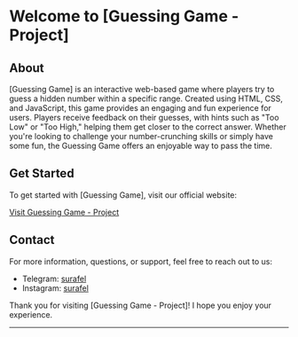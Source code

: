 # Welcome to [Guessing Game - Project]

## About

[Guessing Game] is an interactive web-based game where players try to guess a hidden number within a specific range. Created using HTML, CSS, and JavaScript, this game provides an engaging and fun experience for users. Players receive feedback on their guesses, with hints such as "Too Low" or "Too High," helping them get closer to the correct answer. Whether you're looking to challenge your number-crunching skills or simply have some fun, the Guessing Game offers an enjoyable way to pass the time.

## Get Started

To get started with [Guessing Game], visit our official website:

[Visit Guessing Game - Project](https://s-guessing-game.netlify.app)

## Contact

For more information, questions, or support, feel free to reach out to us:

- Telegram: [surafel](https://t.me/surafel_a8)
- Instagram: [surafel](https://instagram.com/surafel_a8)

Thank you for visiting [Guessing Game - Project]! I hope you enjoy your experience.

---



